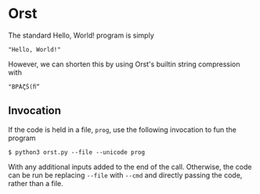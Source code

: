 # Orst

The standard Hello, World! program is simply

    "Hello, World!"
    
However, we can shorten this by using Orst's builtin string compression with

    "BΡÁζŠ(ﬁ“
    
## Invocation

If the code is held in a file, `prog`, use the following invocation to fun the program

    $ python3 orst.py --file --unicode prog
    
With any additional inputs added to the end of the call. Otherwise, the code can be run be replacing
`--file` with `--cmd` and directly passing the code, rather than a file.
